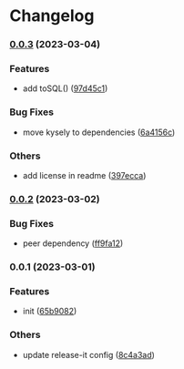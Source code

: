 # Changelog

### [0.0.3](https://github.com/subframe7536/kysely-wrapper-sqlite/compare/0.0.2...0.0.3) (2023-03-04)


### Features

* add toSQL() ([97d45c1](https://github.com/subframe7536/kysely-wrapper-sqlite/commit/97d45c1a50ca761b7f9c804c2ed7cfdbf5d2e180))


### Bug Fixes

* move kysely to dependencies ([6a4156c](https://github.com/subframe7536/kysely-wrapper-sqlite/commit/6a4156c7aa8edfb391dd3347ac9eaae788451e48))


### Others

* add license in readme ([397ecca](https://github.com/subframe7536/kysely-wrapper-sqlite/commit/397ecca29e12076c284def8d70605969cf6e1558))

### [0.0.2](https://github.com/subframe7536/kysely-wrapper-sqlite/compare/0.0.1...0.0.2) (2023-03-02)


### Bug Fixes

* peer dependency ([ff9fa12](https://github.com/subframe7536/kysely-wrapper-sqlite/commit/ff9fa12562f17d203de711bd510e1a9f3c42d398))

### 0.0.1 (2023-03-01)


### Features

* init ([65b9082](https://github.com/subframe7536/kysely-wrapper-sqlite/commit/65b9082a0c065d948c6f19ffc0f458b7ee220cbc))


### Others

* update release-it config ([8c4a3ad](https://github.com/subframe7536/kysely-wrapper-sqlite/commit/8c4a3adbea469f4f0febdbf8c830189352ef5a28))